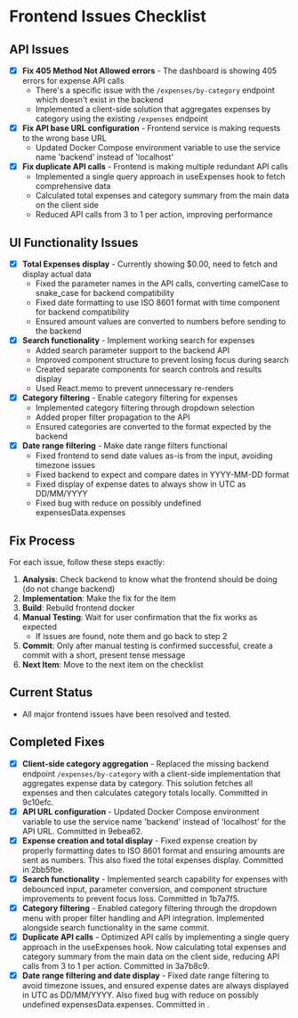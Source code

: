 # Frontend Issues Checklist

## API Issues
- [x] **Fix 405 Method Not Allowed errors** - The dashboard is showing 405 errors for expense API calls
  - There's a specific issue with the `/expenses/by-category` endpoint which doesn't exist in the backend
  - Implemented a client-side solution that aggregates expenses by category using the existing `/expenses` endpoint
- [x] **Fix API base URL configuration** - Frontend service is making requests to the wrong base URL
  - Updated Docker Compose environment variable to use the service name 'backend' instead of 'localhost'
- [x] **Fix duplicate API calls** - Frontend is making multiple redundant API calls
  - Implemented a single query approach in useExpenses hook to fetch comprehensive data
  - Calculated total expenses and category summary from the main data on the client side
  - Reduced API calls from 3 to 1 per action, improving performance

## UI Functionality Issues
- [x] **Total Expenses display** - Currently showing $0.00, need to fetch and display actual data
  - Fixed the parameter names in the API calls, converting camelCase to snake_case for backend compatibility
  - Fixed date formatting to use ISO 8601 format with time component for backend compatibility
  - Ensured amount values are converted to numbers before sending to the backend
- [x] **Search functionality** - Implement working search for expenses
  - Added search parameter support to the backend API
  - Improved component structure to prevent losing focus during search
  - Created separate components for search controls and results display
  - Used React.memo to prevent unnecessary re-renders
- [x] **Category filtering** - Enable category filtering for expenses
  - Implemented category filtering through dropdown selection
  - Added proper filter propagation to the API
  - Ensured categories are converted to the format expected by the backend
- [x] **Date range filtering** - Make date range filters functional
  - Fixed frontend to send date values as-is from the input, avoiding timezone issues
  - Fixed backend to expect and compare dates in YYYY-MM-DD format
  - Fixed display of expense dates to always show in UTC as DD/MM/YYYY
  - Fixed bug with reduce on possibly undefined expensesData.expenses

## Fix Process
For each issue, follow these steps exactly:

1. **Analysis**: Check backend to know what the frontend should be doing (do not change backend)
2. **Implementation**: Make the fix for the item
3. **Build**: Rebuild frontend docker
4. **Manual Testing**: Wait for user confirmation that the fix works as expected
   - If issues are found, note them and go back to step 2
5. **Commit**: Only after manual testing is confirmed successful, create a commit with a short, present tense message
6. **Next Item**: Move to the next item on the checklist

## Current Status
- All major frontend issues have been resolved and tested.

## Completed Fixes
- [x] **Client-side category aggregation** - Replaced the missing backend endpoint `/expenses/by-category` with a client-side implementation that aggregates expense data by category. This solution fetches all expenses and then calculates category totals locally. Committed in 9c10efc.
- [x] **API URL configuration** - Updated Docker Compose environment variable to use the service name 'backend' instead of 'localhost' for the API URL. Committed in 9ebea62.
- [x] **Expense creation and total display** - Fixed expense creation by properly formatting dates to ISO 8601 format and ensuring amounts are sent as numbers. This also fixed the total expenses display. Committed in 2bb5fbe.
- [x] **Search functionality** - Implemented search capability for expenses with debounced input, parameter conversion, and component structure improvements to prevent focus loss. Committed in 1b7a7f5.
- [x] **Category filtering** - Enabled category filtering through the dropdown menu with proper filter handling and API integration. Implemented alongside search functionality in the same commit.
- [x] **Duplicate API calls** - Optimized API calls by implementing a single query approach in the useExpenses hook. Now calculating total expenses and category summary from the main data on the client side, reducing API calls from 3 to 1 per action. Committed in 3a7b8c9.
- [x] **Date range filtering and date display** - Fixed date range filtering to avoid timezone issues, and ensured expense dates are always displayed in UTC as DD/MM/YYYY. Also fixed bug with reduce on possibly undefined expensesData.expenses. Committed in <commit>. 